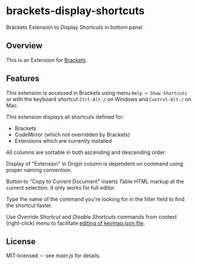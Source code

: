 brackets-display-shortcuts
==========================

Brackets Extension to Display Shortcuts in bottom panel

## Overview

This is an Extension for [Brackets](https://github.com/adobe/brackets). 

## Features

This extension is accessed in Brackets using menu `Help > Show Shortcuts` or with the keyboard shortcut `Ctrl-Alt-/` on Windows and `Control-Alt-/` on Mac.

This extension displays all shortcuts defined for:
* Brackets
* CodeMirror (which not overridden by Brackets)
* Extensions which are currently installed 

All columns are sortable in both ascending and descending order.

Display of "Extension" in Origin column is dependent on command using proper naming convention.

Button to "Copy to Current Document" inserts Table HTML markup at the current selection. It only works for full editor.

Type the name of the command you're looking for in the filter field to find the shortcut faster.

Use *Override Shortcut* and *Disable Shortcuts* commands from context (right-click) menu to facilitate [editing of keymap.json file](https://github.com/adobe/brackets/wiki/User-Key-Bindings).

## License

MIT-licensed -- see _main.js_ for details.
